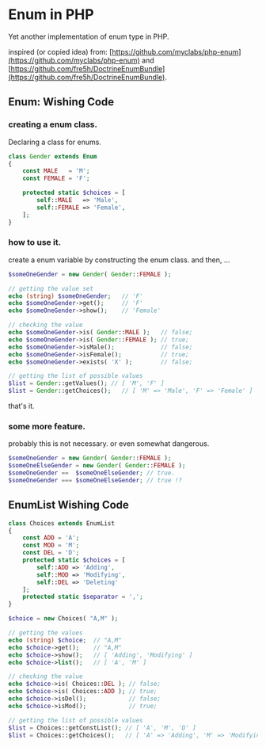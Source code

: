 Enum in PHP
===========

Yet another implementation of enum type in PHP.

inspired (or copied idea) from:
[https://github.com/myclabs/php-enum](https://github.com/myclabs/php-enum)
and
[https://github.com/fre5h/DoctrineEnumBundle](https://github.com/fre5h/DoctrineEnumBundle).

Enum: Wishing Code
------------------

### creating a enum class.

Declaring a class for enums.

```php
class Gender extends Enum
{
    const MALE   = 'M';
    const FEMALE = 'F';

    protected static $choices = [
        self::MALE   => 'Male',
        self::FEMALE => 'Female',
    ];
}
```

### how to use it.

create a enum variable by constructing the enum class. and then, ...

```php
$someOneGender = new Gender( Gender::FEMALE );

// getting the value set
echo (string) $someOneGender;   // 'F'
echo $someOneGender->get();     // 'F'
echo $someOneGender->show();    // 'Female'

// checking the value
echo $someOneGender->is( Gender::MALE );   // false;
echo $someOneGender->is( Gender::FEMALE ); // true;
echo $someOneGender->isMale();             // false;
echo $someOneGender->isFemale();           // true;
echo $someOneGender->exists( 'X' );        // false;

// getting the list of possible values
$list = Gender::getValues(); // [ 'M', 'F' ]
$list = Gender::getChoices();   // [ 'M' => 'Male', 'F' => 'Female' ]
```

that's it.

### some more feature.

probably this is not necessary. or even somewhat dangerous.

```php
$someOneGender = new Gender( Gender::FEMALE );
$someOneElseGender = new Gender( Gender::FEMALE );
$someOneGender ==  $someOneElseGender; // true.
$someOneGender === $someOneElseGender; // true !?
```

EnumList Wishing Code
---------------------

```php
class Choices extends EnumList
{
    const ADD = 'A';
    const MOD = 'M';
    const DEL = 'D';
    protected static $choices = [
        self::ADD => 'Adding',
        self::MOD => 'Modifying',
        self::DEL => 'Deleting'
    ];
    protected static $separator = ',';
}
```

```php
$choice = new Choices( "A,M" );

// getting the values
echo (string) $choice;  // "A,M"
echo $choice->get();    // "A,M"
echo $choice->show();   // [ 'Adding', 'Modifying' ]
echo $choice->list();   // [ 'A', 'M' ]

// checking the value
echo $choice->is( Choices::DEL ); // false;
echo $choice->is( Choices::ADD ); // true;
echo $choice->isDel();            // false;
echo $choice->isMod();            // true;

// getting the list of possible values
$list = Choices::getConstList(); // [ 'A', 'M', 'D' ]
$list = Choices::getChoices();   // [ 'A' => 'Adding', 'M' => 'Modifying', 'D' => 'Deleting' ]
```
